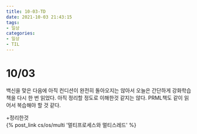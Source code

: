 ```yaml
---
title: 10-03-TD
date: 2021-10-03 21:43:15
tags:
- 일상
categories:
- 일상
- TIL
---
```

# 10/03
백신을 맞은 다음에 아직 컨디션이 완전히 돌아오지는 않아서 오늘은 간단하게 강화학습 책을 다시 한 번 읽었다. 아직 정리할 정도로 이해한것 같지는 않다. PRML책도 같이 읽어서 복습해야 할 것 같다. 

+정리한것  
{% post_link cs/os/multi '멀티프로세스와 멀티스레드' %}